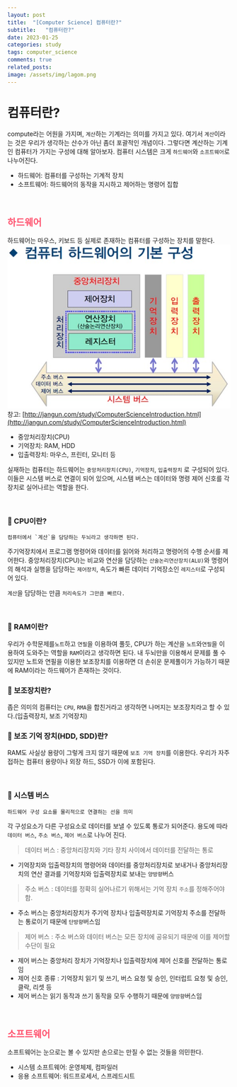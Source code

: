 ```yaml
---
layout: post
title:  "[Computer Science] 컴퓨터란?"
subtitle:   "컴퓨터란?"
date: 2023-01-25
categories: study
tags: computer_science
comments: true
related_posts:
image: /assets/img/lagom.png
---
```


# 컴퓨터란?
compute라는 어원을 가지며, `계산`하는 기계라는 의미를 가지고 있다. 여기서 `계산`이라는 것은 우리가 생각하는 산수가 아닌 좀더 포괄적인 개념이다. 그렇다면 계산하는 기계인 컴퓨터가 가지는 구성에 대해 알아보자. 컴퓨터 시스템은 크게 `하드웨어`와 `소프트웨어`로 나누어진다.

- 하드웨어: 컴퓨터를 구성하는 기계적 장치
- 소프트웨어: 하드웨어의 동작을 지시하고 제어하는 명령어 집합

<br>

## <span style='color:hsl(350, 100%, 66%);'>하드웨어</span>
하드웨어는 마우스, 키보드 등 실제로 존재하는 컴퓨터를 구성하는 장치를 말한다.
![Alt text](/assets/resources/hardware-architecture-001.jpeg)
창고: [http://jangun.com/study/ComputerScienceIntroduction.html](http://jangun.com/study/ComputerScienceIntroduction.html)
- 중앙처리장치(CPU)
- 기억장치: RAM, HDD
- 입출력장치: 마우스, 프린터, 모니터 등

실재하는 컴퓨터는 하드웨어는 `중앙처리장치(CPU)`, `기억장치`, `입출력장치` 로 구성되어 있다. 이들은 시스템 버스로 연결이 되어 있으며, 시스템 버스는 데이터와 명령 제어 신호를 각 장치로 실어나르는 역할을 한다.

<br>

### 🔖 CPU이란?
    컴퓨터에서 `계산`을 담당하는 두뇌라고 생각하면 된다. 
주기억장치에서 프로그램 명령어와 데이터를 읽어와 처리하고 명령어의 수행 순서를 제어한다. 중앙처리장치(CPU)는 비교와 연산을 담당하는 `산술논리연산장치(ALU)`와 명령어의 해석과 실행을 담당하는 `제어장치`, 속도가 빠른 데이터 기억장소인 `레지스터`로 구성되어 있다.

`계산`을 담당하는 만큼 `처리속도가 그만큼 빠르다.`

<br>

### 🔖 RAM이란?
우리가 수학문제를`노트`하고 `연필`을 이용하여 풀듯, CPU가 하는 계산을 `노트`와`연필`을 이용하여 도와주는 역할을 `RAM`이라고 생각하면 된다. 내 두뇌만을 이용해서 문제를 풀 수 있지만 노트와 연필을 이용한 보조장치를 이용하면 더 손쉬운 문제풀이가 가능하기 때문에 RAM이라는 하드웨어가 존재하는 것이다.

### 🔖 보조장치란?
좁은 의미의 컴퓨터는 `CPU`, `RMA`을 합친거라고 생각하면 나머지는 보조장치라고 할 수 있다.(입출력장치, 보조 기억장치)

### 🔖 보조 기억 장치(HDD, SDD)란?
RAM도 사실상 용량이 그렇게 크지 않기 때문에 `보조 기억 장치`를 이용한다. 우리가 자주 접하는 컴퓨터 용량이나 외장 하드, SSD가 이에 포함된다.

<br>

### 🔖 시스템 버스
    하드웨어 구성 요소를 물리적으로 연결하는 선을 의미
각 구성요소가 다른 구성요소로 데이터를 보낼 수 있도록 통로가 되어준다. 용도에 따라 `데이터 버스`, `주소 버스`, `제어 버스`로 나누어 진다.

> 데이터 버스 : 중앙처리장치와 기타 장치 사이에서 데이터를 전달하는 통로
- 기억장치와 입출력장치의 명령어와 데이터를 중앙처리장치로 보내거나 중앙처리장치의 연산 결과를 기억장치와 입출력장치로 보내는 `양방향`버스

> 주소 버스 : 데이터를 정확히 실어나르기 위해서는 기억 장치 `주소`를 정해주어야 함.   
-  주소 버스는 중앙처리장치가 주기억 장치나 입출력장치로 기억장치 주소를 전달하는 통로이기 때문에 `단방향`버스임

> 제어 버스 : 주소 버스와 데이터 버스는 모든 장치에 공유되기 때문에 이를 제어할 수단이 필요
- 제어 버스는 중앙처리 장치가 기억장치나 입출력장치에 제어 신호를 전달하는 통로임
- 제어 신호 종류 : 기억장치 읽기 및 쓰기, 버스 요청 및 승인, 인터럽트 요청 및 승인, 클락, 리셋 등
- 제어 버스는 읽기 동작과 쓰기 동작을 모두 수행하기 때문에 `양방향`버스임


<br>


## <span style='color:hsl(350, 100%, 66%);'>소프트웨어</span>
소프트웨어는 눈으로는 볼 수 있지만 손으로는 만질 수 없는 것들을 의민한다.
- 시스템 소프트웨어: 운영체제, 컴파일러
- 응용 소프트웨어: 워드프로세서, 스프레드시트